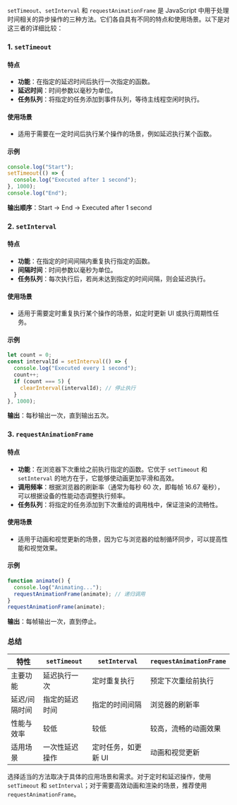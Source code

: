 `setTimeout`、`setInterval` 和 `requestAnimationFrame` 是 JavaScript 中用于处理时间相关的异步操作的三种方法。它们各自具有不同的特点和使用场景。以下是对这三者的详细比较：

### 1. `setTimeout`

#### 特点
- **功能**：在指定的延迟时间后执行一次指定的函数。
- **延迟时间**：时间参数以毫秒为单位。
- **任务队列**：将指定的任务添加到事件队列，等待主线程空闲时执行。

#### 使用场景
- 适用于需要在一定时间后执行某个操作的场景，例如延迟执行某个函数。

#### 示例
```javascript
console.log("Start");
setTimeout(() => {
  console.log("Executed after 1 second");
}, 1000);
console.log("End");
```
**输出顺序**：Start → End → Executed after 1 second

### 2. `setInterval`

#### 特点
- **功能**：在指定的时间间隔内重复执行指定的函数。
- **间隔时间**：时间参数以毫秒为单位。
- **任务队列**：每次执行后，若尚未达到指定的时间间隔，则会延迟执行。

#### 使用场景
- 适用于需要定时重复执行某个操作的场景，如定时更新 UI 或执行周期性任务。

#### 示例
```javascript
let count = 0;
const intervalId = setInterval(() => {
  console.log("Executed every 1 second");
  count++;
  if (count === 5) {
    clearInterval(intervalId); // 停止执行
  }
}, 1000);
```
**输出**：每秒输出一次，直到输出五次。

### 3. `requestAnimationFrame`

#### 特点
- **功能**：在浏览器下次重绘之前执行指定的函数。它优于 `setTimeout` 和 `setInterval` 的地方在于，它能够使动画更加平滑和高效。
- **调用频率**：根据浏览器的刷新率（通常为每秒 60 次，即每帧 16.67 毫秒），可以根据设备的性能动态调整执行频率。
- **任务队列**：将指定的任务添加到下次重绘的调用栈中，保证渲染的流畅性。

#### 使用场景
- 适用于动画和视觉更新的场景，因为它与浏览器的绘制循环同步，可以提高性能和视觉效果。

#### 示例
```javascript
function animate() {
  console.log("Animating...");
  requestAnimationFrame(animate); // 递归调用
}
requestAnimationFrame(animate);
```
**输出**：每帧输出一次，直到停止。

### 总结

| 特性          | `setTimeout`   | `setInterval`       | `requestAnimationFrame` |
| ------------- | -------------- | ------------------- | ----------------------- |
| 主要功能      | 延迟执行一次   | 定时重复执行        | 预定下次重绘前执行      |
| 延迟/间隔时间 | 指定的延迟时间 | 指定的时间间隔      | 浏览器的刷新率          |
| 性能与效率    | 较低           | 较低                | 较高，流畅的动画效果    |
| 适用场景      | 一次性延迟操作 | 定时任务，如更新 UI | 动画和视觉更新          |

选择适当的方法取决于具体的应用场景和需求。对于定时和延迟操作，使用 `setTimeout` 和 `setInterval`；对于需要高效动画和渲染的场景，推荐使用 `requestAnimationFrame`。